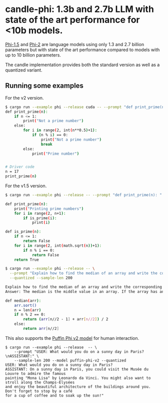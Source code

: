 # candle-phi: 1.3b and 2.7b LLM with state of the art performance for <10b models.

[Phi-1.5](https://huggingface.co/microsoft/phi-1_5) and
[Phi-2](https://huggingface.co/microsoft/phi-2) are language models using
only 1.3 and 2.7 billion parameters but with state of the art performance compared to
models with up to 10 billion parameters.

The candle implementation provides both the standard version as well as a
quantized variant.

## Running some examples

For the v2 version.
```bash
$ cargo run --example phi --release cuda -- --prompt "def print_prime(n): " --model 2
def print_prime(n):
    if n <= 1:
        print("Not a prime number")
    else:
        for i in range(2, int(n**0.5)+1):
            if (n % i) == 0:
                print("Not a prime number")
                break
        else:
            print("Prime number")


# Driver code
n = 17
print_prime(n)
```

For the v1.5 version.
```bash
$ cargo run --example phi --release -- --prompt "def print_prime(n): "

def print_prime(n): 
    print("Printing prime numbers")
    for i in range(2, n+1):
        if is_prime(i):
            print(i)

def is_prime(n):
    if n <= 1:
        return False
    for i in range(2, int(math.sqrt(n))+1):
        if n % i == 0:
            return False
    return True

$ cargo run --example phi --release -- \
  --prompt "Explain how to find the median of an array and write the corresponding python function.\nAnswer:" \
  --quantized --sample-len 200

Explain how to find the median of an array and write the corresponding python function.
Answer: The median is the middle value in an array. If the array has an even number of elements, the median is the average of the two middle values.

def median(arr):
    arr.sort()
    n = len(arr)
    if n % 2 == 0:
        return (arr[n//2 - 1] + arr[n//2]) / 2
    else:
        return arr[n//2]
```

This also supports the [Puffin Phi v2
model](https://huggingface.co/teknium/Puffin-Phi-v2) for human interaction.
```
$ cargo run --example phi --release  -- \
    --prompt "USER: What would you do on a sunny day in Paris?\nASSISTANT:" \
    --sample-len 200 --model puffin-phi-v2 --quantized 
USER: What would you do on a sunny day in Paris?
ASSISTANT: On a sunny day in Paris, you could visit the Musée du Louvre to admire the famous
painting "Mona Lisa" by Leonardo da Vinci. You might also want to stroll along the Champs-Élysées
and enjoy the beautiful architecture of the buildings around you. Don't forget to stop by a café
for a cup of coffee and to soak up the sun!"
```
